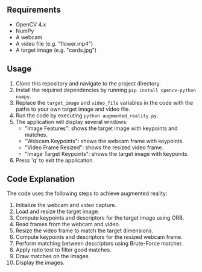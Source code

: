 
## Requirements

* OpenCV 4.x
* NumPy
* A webcam
* A video file (e.g. "flower.mp4")
* A target image (e.g. "cards.jpg")

## Usage

1. Clone this repository and navigate to the project directory.
2. Install the required dependencies by running `pip install opencv-python numpy`.
3. Replace the `target_image` and `video_file` variables in the code with the paths to your own target image and video file.
4. Run the code by executing `python augmented_reality.py`.
5. The application will display several windows:
	* "Image Features": shows the target image with keypoints and matches.
	* "Webcam Keypoints": shows the webcam frame with keypoints.
	* "Video Frame Resized": shows the resized video frame.
	* "Image Target Keypoints": shows the target image with keypoints.
6. Press 'q' to exit the application.

## Code Explanation

The code uses the following steps to achieve augmented reality:

1. Initialize the webcam and video capture.
2. Load and resize the target image.
3. Compute keypoints and descriptors for the target image using ORB.
4. Read frames from the webcam and video.
5. Resize the video frame to match the target dimensions.
6. Compute keypoints and descriptors for the resized webcam frame.
7. Perform matching between descriptors using Brute-Force matcher.
8. Apply ratio test to filter good matches.
9. Draw matches on the images.
10. Display the images.

